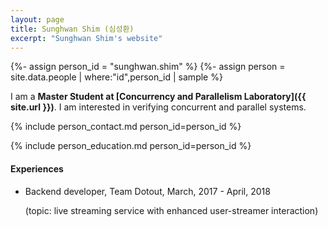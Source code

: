 ```yaml
---
layout: page
title: Sunghwan Shim (심성환)
excerpt: "Sunghwan Shim's website"
---
```


{%- assign person_id = "sunghwan.shim" %}
{%- assign person = site.data.people | where:"id",person_id | sample %}

I am a **Master Student at [Concurrency and Parallelism Laboratory]({{ site.url }})**. I am interested in verifying concurrent and parallel systems.


{% include person_contact.md person_id=person_id %}


{% include person_education.md person_id=person_id %}


#### Experiences

- Backend developer, Team Dotout, March, 2017 - April, 2018

  (topic: live streaming service with enhanced user-streamer interaction)
